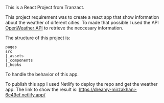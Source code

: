 This is a React Project from Tranzact.

This project requirement was to create a react app that show information about the weather of diferent cities. 
To made that possible I used the API [OpenWeather API](https://openweathermap.org/api) to retrieve the neccesary information.

The structure of this project is:
```
pages
src
|_assets
|_components
|_hooks
```
To handle the behavior of this app.

To publish this app I used Netlify to deploy the repo and get the weather app.
The link to show the result is:
https://dreamy-mirzakhani-6c49ef.netlify.app/ 
